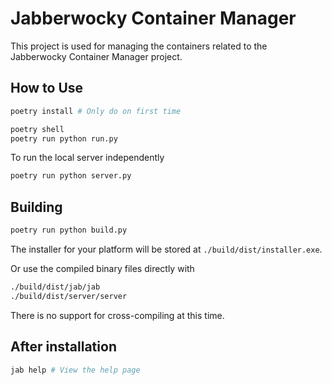 # Jabberwocky Container Manager

This project is used for managing the containers related to the Jabberwocky Container Manager project.

## How to Use

```sh
poetry install # Only do on first time

poetry shell
poetry run python run.py
```

To run the local server independently 

```sh
poetry run python server.py
```

## Building
```sh
poetry run python build.py
```

The installer for your platform will be stored at `./build/dist/installer.exe`.

Or use the compiled binary files directly with

```sh
./build/dist/jab/jab
./build/dist/server/server
```

There is no support for cross-compiling at this time.

## After installation
```sh
jab help # View the help page
```
